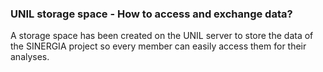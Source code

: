 

### UNIL storage space - How to access and exchange data?


A storage space has been created on the UNIL server to store the data of the SINERGIA project so every member can easily access them for their analyses.

